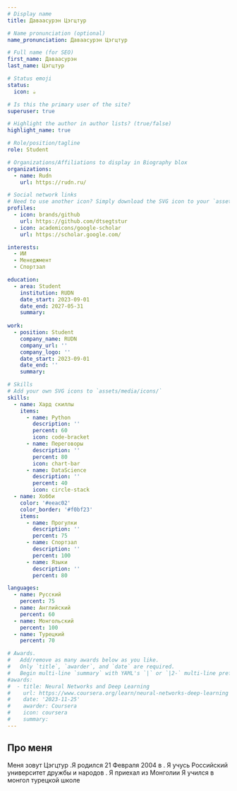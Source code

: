 ```yaml
---
# Display name
title: Даваасурэн Цэгцтур 

# Name pronunciation (optional)
name_pronunciation: Даваасурэн Цэгцтур 

# Full name (for SEO)
first_name: Даваасурэн 
last_name: Цэгцтур 

# Status emoji
status:
  icon: ☕️

# Is this the primary user of the site?
superuser: true

# Highlight the author in author lists? (true/false)
highlight_name: true

# Role/position/tagline
role: Student

# Organizations/Affiliations to display in Biography blox
organizations:
  - name: Rudn
    url: https://rudn.ru/

# Social network links
# Need to use another icon? Simply download the SVG icon to your `assets/media/icons/` folder.
profiles:
  - icon: brands/github
    url: https://github.com/dtsegtstur
  - icon: academicons/google-scholar
    url: https://scholar.google.com/

interests:
  - ИИ
  - Менеджмент
  - Спортзал

education:
  - area: Student
    institution: RUDN
    date_start: 2023-09-01
    date_end: 2027-05-31
    summary: 
      
work:
  - position: Student
    company_name: RUDN
    company_url: ''
    company_logo: ''
    date_start: 2023-09-01
    date_end: ''
    summary: 

# Skills
# Add your own SVG icons to `assets/media/icons/`
skills:
  - name: Хард скиллы
    items:
      - name: Python
        description: ''
        percent: 60
        icon: code-bracket
      - name: Переговоры
        description: ''
        percent: 80
        icon: chart-bar
      - name: DataScience
        description: ''
        percent: 40
        icon: circle-stack
  - name: Хобби
    color: '#eeac02'
    color_border: '#f0bf23'
    items:
      - name: Прогулки
        description: ''
        percent: 75
      - name: Спортзал
        description: ''
        percent: 100
      - name: Языки
        description: ''
        percent: 80

languages:
  - name: Русский
    percent: 75
  - name: Английский
    percent: 60
  - name: Монгольский
    percent: 100
  - name: Турецкий
    percent: 70

# Awards.
#   Add/remove as many awards below as you like.
#   Only `title`, `awarder`, and `date` are required.
#   Begin multi-line `summary` with YAML's `|` or `|2-` multi-line prefix and indent 2 spaces below.
#awards:
#  - title: Neural Networks and Deep Learning
#    url: https://www.coursera.org/learn/neural-networks-deep-learning
#    date: '2023-11-25'
#    awarder: Coursera
#    icon: coursera
#    summary: 
---
```


## Про меня

Меня зовут Цэгцтур .Я родился 21 Февраля 2004 в .  Я учусь Российский университет дружбы и народов . Я приехал из Монголии Я учился в монгол турецкой школе
